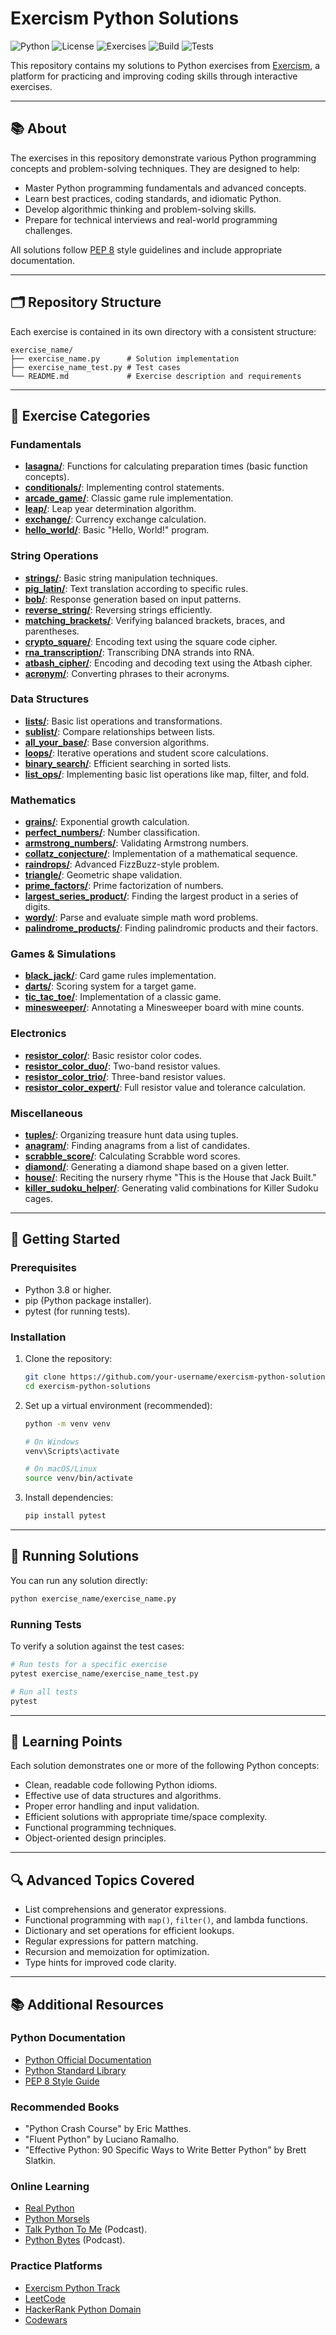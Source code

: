 # Exercism Python Solutions

![Python](https://img.shields.io/badge/Python-3.8%2B-blue)
![License](https://img.shields.io/badge/License-MIT-blue)
![Exercises](https://img.shields.io/badge/Exercises-40%2B-brightgreen)
![Build](https://img.shields.io/badge/Build-Passing-brightgreen)
![Tests](https://img.shields.io/badge/Tests-Passing-brightgreen)

This repository contains my solutions to Python exercises from [Exercism](https://exercism.org/), a platform for practicing and improving coding skills through interactive exercises.

---

## 📚 About

The exercises in this repository demonstrate various Python programming concepts and problem-solving techniques. They are designed to help:

- Master Python programming fundamentals and advanced concepts.
- Learn best practices, coding standards, and idiomatic Python.
- Develop algorithmic thinking and problem-solving skills.
- Prepare for technical interviews and real-world programming challenges.

All solutions follow [PEP 8](https://peps.python.org/pep-0008/) style guidelines and include appropriate documentation.

---

## 🗂️ Repository Structure

Each exercise is contained in its own directory with a consistent structure:

```
exercise_name/
├── exercise_name.py      # Solution implementation
├── exercise_name_test.py # Test cases
└── README.md             # Exercise description and requirements
```

---

## 🧩 Exercise Categories

### Fundamentals
- **[lasagna/](./lasagna/)**: Functions for calculating preparation times (basic function concepts).
- **[conditionals/](./conditionals/)**: Implementing control statements.
- **[arcade_game/](./arcade_game/)**: Classic game rule implementation.
- **[leap/](./leap/)**: Leap year determination algorithm.
- **[exchange/](./exchange/)**: Currency exchange calculation.
- **[hello_world/](./hello_world/)**: Basic "Hello, World!" program.

### String Operations
- **[strings/](./strings/)**: Basic string manipulation techniques.
- **[pig_latin/](./pig_latin/)**: Text translation according to specific rules.
- **[bob/](./bob/)**: Response generation based on input patterns.
- **[reverse_string/](./reverse_string/)**: Reversing strings efficiently.
- **[matching_brackets/](./matching_brackets/)**: Verifying balanced brackets, braces, and parentheses.
- **[crypto_square/](./crypto_square/)**: Encoding text using the square code cipher.
- **[rna_transcription/](./rna_transcription/)**: Transcribing DNA strands into RNA.
- **[atbash_cipher/](./atbash_cipher/)**: Encoding and decoding text using the Atbash cipher.
- **[acronym/](./acronym/)**: Converting phrases to their acronyms.

### Data Structures
- **[lists/](./lists/)**: Basic list operations and transformations.
- **[sublist/](./sublist/)**: Compare relationships between lists.
- **[all_your_base/](./all_your_base/)**: Base conversion algorithms.
- **[loops/](./loops/)**: Iterative operations and student score calculations.
- **[binary_search/](./binary_search/)**: Efficient searching in sorted lists.
- **[list_ops/](./list_ops/)**: Implementing basic list operations like map, filter, and fold.

### Mathematics
- **[grains/](./grains/)**: Exponential growth calculation.
- **[perfect_numbers/](./perfect_numbers/)**: Number classification.
- **[armstrong_numbers/](./armstrong_numbers/)**: Validating Armstrong numbers.
- **[collatz_conjecture/](./collatz_conjecture/)**: Implementation of a mathematical sequence.
- **[raindrops/](./raindrops/)**: Advanced FizzBuzz-style problem.
- **[triangle/](./triangle/)**: Geometric shape validation.
- **[prime_factors/](./prime_factors/)**: Prime factorization of numbers.
- **[largest_series_product/](./largest_series_product/)**: Finding the largest product in a series of digits.
- **[wordy/](./wordy/)**: Parse and evaluate simple math word problems.
- **[palindrome_products/](./palindrome_products/)**: Finding palindromic products and their factors.

### Games & Simulations
- **[black_jack/](./black_jack/)**: Card game rules implementation.
- **[darts/](./darts/)**: Scoring system for a target game.
- **[tic_tac_toe/](./tic_tac_toe/)**: Implementation of a classic game.
- **[minesweeper/](./minesweeper/)**: Annotating a Minesweeper board with mine counts.

### Electronics
- **[resistor_color/](./resistor_color/)**: Basic resistor color codes.
- **[resistor_color_duo/](./resistor_color_duo/)**: Two-band resistor values.
- **[resistor_color_trio/](./resistor_color_trio/)**: Three-band resistor values.
- **[resistor_color_expert/](./resistor_color_expert/)**: Full resistor value and tolerance calculation.

### Miscellaneous
- **[tuples/](./tuples/)**: Organizing treasure hunt data using tuples.
- **[anagram/](./anagram/)**: Finding anagrams from a list of candidates.
- **[scrabble_score/](./scrabble_score/)**: Calculating Scrabble word scores.
- **[diamond/](./diamond/)**: Generating a diamond shape based on a given letter.
- **[house/](./house/)**: Reciting the nursery rhyme "This is the House that Jack Built."
- **[killer_sudoku_helper/](./killer_sudoku_helper/)**: Generating valid combinations for Killer Sudoku cages.

---

## 🚀 Getting Started

### Prerequisites
- Python 3.8 or higher.
- pip (Python package installer).
- pytest (for running tests).

### Installation

1. Clone the repository:
   ```bash
   git clone https://github.com/your-username/exercism-python-solutions.git
   cd exercism-python-solutions
   ```

2. Set up a virtual environment (recommended):
   ```bash
   python -m venv venv
   
   # On Windows
   venv\Scripts\activate
   
   # On macOS/Linux
   source venv/bin/activate
   ```

3. Install dependencies:
   ```bash
   pip install pytest
   ```

---

## 📝 Running Solutions

You can run any solution directly:
```bash
python exercise_name/exercise_name.py
```

### Running Tests

To verify a solution against the test cases:
```bash
# Run tests for a specific exercise
pytest exercise_name/exercise_name_test.py

# Run all tests
pytest
```

---

## 📝 Learning Points

Each solution demonstrates one or more of the following Python concepts:

- Clean, readable code following Python idioms.
- Effective use of data structures and algorithms.
- Proper error handling and input validation.
- Efficient solutions with appropriate time/space complexity.
- Functional programming techniques.
- Object-oriented design principles.

---

## 🔍 Advanced Topics Covered

- List comprehensions and generator expressions.
- Functional programming with `map()`, `filter()`, and lambda functions.
- Dictionary and set operations for efficient lookups.
- Regular expressions for pattern matching.
- Recursion and memoization for optimization.
- Type hints for improved code clarity.

---

## 📚 Additional Resources

### Python Documentation
- [Python Official Documentation](https://docs.python.org/3/)
- [Python Standard Library](https://docs.python.org/3/library/index.html)
- [PEP 8 Style Guide](https://peps.python.org/pep-0008/)

### Recommended Books
- "Python Crash Course" by Eric Matthes.
- "Fluent Python" by Luciano Ramalho.
- "Effective Python: 90 Specific Ways to Write Better Python" by Brett Slatkin.

### Online Learning
- [Real Python](https://realpython.com/)
- [Python Morsels](https://pythonmorsels.com/)
- [Talk Python To Me](https://talkpython.fm/) (Podcast).
- [Python Bytes](https://pythonbytes.fm/) (Podcast).

### Practice Platforms
- [Exercism Python Track](https://exercism.org/tracks/python)
- [LeetCode](https://leetcode.com/problemset/all/?difficulty=Easy&page=1&topicSlugs=python)
- [HackerRank Python Domain](https://www.hackerrank.com/domains/python)
- [Codewars](https://www.codewars.com/?language=python)

